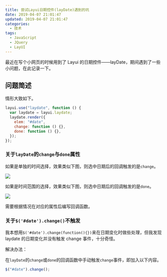 ```yaml
---
title: 尝试Layui日期控件(layDate)遇到的坑
date: 2019-04-07 21:01:47
updated: 2019-04-07 21:01:47
categories:
  - 技术
tags:
  - JavaScript
  - JQuery
  - LayUI
---
```


最近在写个小网页的时候用到了 Layui 的日期控件——layDate，期间遇到了一些小问题，在此记录一下。

<!--more-->

## 问题简述

情形大致如下。

```js
layui.use("laydate", function () {
  var laydate = layui.laydate;
  laydate.render({
    elem: "#date",
    change: function () {},
    done: function () {},
  });
});
```

### 关于`layDate`的`change`与`done`属性

如果是单独的时间选择，效果类似下图，则选中日期后的回调触发的是`change`。

![](https://img.iszy.xyz/20190407214909.png)

如果是时间范围的选择，效果类似下图，则选中日期后的回调触发的是`done`。

![](https://img.iszy.xyz/20190407215225.png)

需要根据情况在对应的属性后编写回调函数。

### 关于`$('#date').change()`不触发

我本想用`$('#date').change(function(){})`来在日期变化时做些处理，但我发现 laydate 的日期变化并没有触发 change 事件，十分奇怪。

解决办法：

在`layDate`的`change`或`done`的回调函数中手动触发`change`事件，即加入以下内容。

```js
$("#date").change();
```
